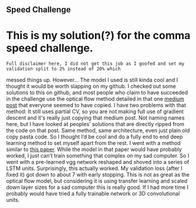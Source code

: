 ## Speed Challenge
# This is my solution(?) for the comma speed challenge. 
	Full disclaimer here, I did not get this job as I goofed and set my validation split to 2% instead of 20% which 
messed things up. However… The model I used is still kinda cool and I thought it would be worth slapping on my github. I checked out some solutions to this on github, and most 
people who claim to have succeeded in the challenge use the optical flow method detailed in that one [medium post](https://chatbotslife.com/autonomous-vehicle-speed-estimation-from-dashboard-cam-ca96c24120e4) that everyone seemed to have copied. I have two problems with 
that method: It still uses partial CV, so you are not making full use of gradient descent and it's really just copying that medium post. Not naming names here, but I have looked 
at peoples’ solutions that are directly ripped from the code on that post. Same method, same architecture, even just plain old copy pasta code.  So I thought I’d be cool and do 
a fully end to end deep learning method to set myself apart from the rest. I went with a method similar to [this paper](https://arxiv.org/abs/1709.08429). While the model in 
that paper would have probably worked, I just can’t train something that complex on my sad computer. So I went with a pre-learned vgg network reshaped and shoved into a series 
of LSTM units. Surprisingly, this actually worked. My validation loss (after I fixed it) got down to about 7 with early stopping. This is not as great as the optical flow model, but considering it is using 
transfer learning and scaled down layer sizes for a sad computer this is really good. If I had more time I probably would have tried a fully trainable network or 3D 
convolutional units.

